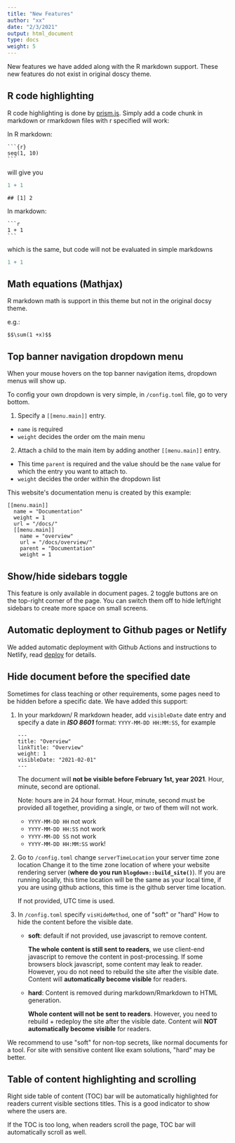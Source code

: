 ```yaml
---
title: "New Features"
author: "xx"
date: "2/3/2021"
output: html_document
type: docs
weight: 5
---
```


New features we have added along with the R markdown support. These new features
do not exist in original doscy theme.

## R code highlighting

R code highlighting is done by [prism.js](https://prismjs.com/index.html). Simply 
add a code chunk in markdown or rmarkdown files with r specified will work:

In R markdown:


````
```{r}
seq(1, 10)
```
````

will give you 

```r
1 + 1
```

```
## [1] 2
```

In markdown:

    ```r
    1 + 1
    ```

which is the same, but code will not be evaluated in simple markdowns
```r
1 + 1
```
    
## Math equations (Mathjax)  

R markdown math is support in this theme but not in the original docsy theme.

e.g.:

`$$\sum(1 +x)$$`

## Top banner navigation dropdown menu

When your mouse hovers on the top banner navigation items, dropdown menus will show 
up. 

To config your own dropdown is very simple, in `/config.toml` file, go to very bottom.

1. Specify a `[[menu.main]]` entry.
  - `name` is required
  - `weight` decides the order om the main menu
2. Attach a child to the main item by adding another `[[menu.main]]` entry.
  - This time `parent` is required and the value should be the `name` value for 
  which the entry you want to attach to.
  - `weight` decides the order within the dropdown list
  
This website's documentation menu is created by this example:

```tmol
[[menu.main]]
  name = "Documentation"
  weight = 1
  url = "/docs/"
  [[menu.main]]
    name = "overview"
    url = "/docs/overview/"
    parent = "Documentation"
    weight = 1
```

##  Show/hide sidebars toggle

This feature is only available in document pages. 2 toggle buttons are on the 
top-right corner of the page. You can switch them off to hide left/right sidebars 
to create more space on small screens. 

## Automatic deployment to Github pages or Netlify

We added automatic deployment with Github Actions and instructions to Netlify, 
read [deploy](/rmarkdown/deploy) for details.

## Hide document before the specified date

Sometimes for class teaching or other requirements, some pages need to be hidden 
before a specific date. We have added this support: 

1. In your markdown/ R markdown header, add `visibleDate` date entry and specify 
a date in **_ISO 8601_** format: `YYYY-MM-DD HH:MM:SS`, for example 

    ```
    ---
    title: "Overview"
    linkTitle: "Overview"
    weight: 1
    visibleDate: "2021-02-01"
    ---
    ```

    The document will **not be visible before February 1st, year 2021**. Hour, minute, second
    are optional. 

    Note: hours are in 24 hour format. Hour, minute, second must be provided all together, 
    providing a single, or two of them will not work.
    
    - `YYYY-MM-DD HH` not work
    - `YYYY-MM-DD HH:SS` not work
    - `YYYY-MM-DD SS` not work
    - `YYYY-MM-DD HH:MM:SS` work!

2. Go to `/config.toml` change `serverTimeLocation` your server time zone location
Change it to the time zone location of where your website rendering server (**where do you run `blogdown::build_site()`**).
If you are running locally, this time location will be the same as your local time, 
if you are using github actions, this time is the github server time location.

    If not provided, UTC time is used.

3. In `/config.toml` specify `visHideMethod`, one of "soft" or "hard"
How to hide the content before the visible date.

    - **soft**: default if not provided, use javascript to remove content.
    
      **The whole content is still sent to readers**, we use client-end javascript to remove the
      content in post-processing. If some browsers block javascript, some content may 
      leak to reader. However, you do not need to rebuild the site after the visible date.
      Content will **automatically become visible** for readers.
      
    - **hard**: Content is removed during markdown/Rmarkdown to HTML generation. 
      
      **Whole content will not be sent to readers**. However, you need to rebuild  + redeploy the site 
      after the visible date. Content will **NOT automatically become visible** for readers.

We recommend to use "soft" for non-top secrets, like normal documents for a tool. 
For site with sensitive content like exam solutions, "hard" may be better. 


## Table of content highlighting and scrolling

Right side table of content (TOC) bar will be automatically highlighted for readers current
visible sections titles. This is a good indicator to show where the users are.

If the TOC is too long, when readers scroll the page, TOC bar will automatically scroll
as well. 


